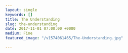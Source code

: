 ```yaml
---
layout: single
keywords: []
title: The Understanding
slug: the-understanding
date: 2017-11-01 07:00:00 +0000
medium: Fine
featured_image: "/v1574061465/The-Understanding.jpg"

---
```

